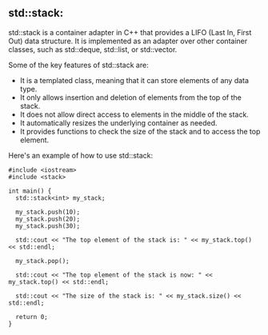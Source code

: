 ## std::stack:
std::stack is a container adapter in C++ that provides a LIFO (Last In, First Out) data structure. It is implemented as an adapter over other container classes, such as std::deque, std::list, or std::vector.

Some of the key features of std::stack are:

* It is a templated class, meaning that it can store elements of any data type.
* It only allows insertion and deletion of elements from the top of the stack.
* It does not allow direct access to elements in the middle of the stack.
* It automatically resizes the underlying container as needed.
* It provides functions to check the size of the stack and to access the top element.

Here's an example of how to use std::stack:

```
#include <iostream>
#include <stack>

int main() {
  std::stack<int> my_stack;

  my_stack.push(10);
  my_stack.push(20);
  my_stack.push(30);

  std::cout << "The top element of the stack is: " << my_stack.top() << std::endl;

  my_stack.pop();

  std::cout << "The top element of the stack is now: " << my_stack.top() << std::endl;

  std::cout << "The size of the stack is: " << my_stack.size() << std::endl;

  return 0;
}

```